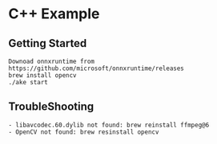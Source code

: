 # C++ Example

## Getting Started

```
Downoad onnxruntime from https://github.com/microsoft/onnxruntime/releases
brew install opencv
./ake start
```

## TroubleShooting

```
- libavcodec.60.dylib not found: brew reinstall ffmpeg@6
- OpenCV not found: brew resinstall opencv
```